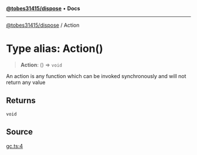 [**@tobes31415/dispose**](../README.md) • **Docs**

***

[@tobes31415/dispose](../globals.md) / Action

# Type alias: Action()

> **Action**: () => `void`

An action is any function which can be invoked synchronously and will not return any value

## Returns

`void`

## Source

[gc.ts:4](https://github.com/tobes31415/dispose/blob/bcfd41f014b1be28cdb1b562046ef05a00a09f24/src/gc.ts#L4)
